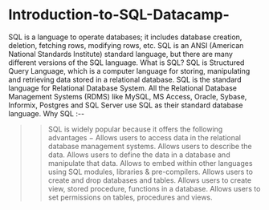 # Introduction-to-SQL-Datacamp-

SQL is a language to operate databases; it includes database creation, deletion, fetching rows, modifying rows, etc. SQL is an ANSI (American National Standards Institute) standard language, but there are many different versions of the SQL language.
What is SQL?
SQL is Structured Query Language, which is a computer language for storing, manipulating and retrieving data stored in a relational database.
SQL is the standard language for Relational Database System. All the Relational Database Management Systems (RDMS) like MySQL, MS Access, Oracle, Sybase, Informix, Postgres and SQL Server use SQL as their standard database language.
Why SQL :--
>> SQL is widely popular because it offers the following advantages −
>> Allows users to access data in the relational database management systems.
>> Allows users to describe the data.
>> Allows users to define the data in a database and manipulate that data.
>> Allows to embed within other languages using SQL modules, libraries & pre-compilers.
>> Allows users to create and drop databases and tables.
>> Allows users to create view, stored procedure, functions in a database.
>> Allows users to set permissions on tables, procedures and views.
